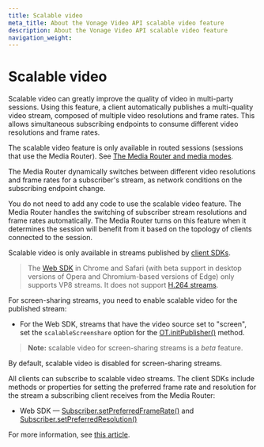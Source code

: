 ```yaml
---
title: Scalable video
meta_title: About the Vonage Video API scalable video feature
description: About the Vonage Video API scalable video feature
navigation_weight:
---
```


# Scalable video

Scalable video can greatly improve the quality of video in multi-party sessions. Using this feature, a client automatically publishes a multi-quality video stream, composed of multiple video resolutions and frame rates. This allows simultaneous subscribing endpoints to consume different video resolutions and frame rates.

The scalable video feature is only available in routed sessions (sessions that use the Media Router). See [The Media Router and media modes](/video/guides/create-session#the-media-router-and-media-modes).

The Media Router dynamically switches between different video resolutions and frame rates for a subscriber's stream, as network conditions on the subscribing endpoint change.

You do not need to add any code to use the scalable video feature. The Media Router handles the switching of subscriber stream resolutions and frame rates automatically. The Media Router turns on this feature when it determines the session will benefit from it based on the topology of clients connected to the session.

Scalable video is only available in streams published by [client SDKs](/video/client-sdks/overview).

> The [Web SDK](/video/client-sdks/web) in Chrome and Safari (with beta support in desktop versions of Opera and Chromium-based versions of Edge) only supports VP8 streams. It does not support [H.264 streams](/video/guides/codecs).

For screen-sharing streams, you need to enable scalable video for the published stream:

* For the Web SDK, streams that have the video source set to "screen", set the `scalableScreenshare` option for the [OT.initPublisher()](/sdk/stitch/video-js-reference/OT.html#initPublisher) method.

<!-- OPT-TODO: * In the OpenTok Android SDK, for streams that have the video type set to `PublisherKitVideoTypeScreen`, use the [PublisherKit.Builder.scalableScreenshare()](/developer/sdks/android/reference/com/opentok/android/PublisherKit.Builder.html#scalableScreenshare-boolean-) method.
* In the OpenTok iOS SDK, for streams that have the `OTStreamVideoType` set to `OTStreamVideoTypeScreen`, use the [OTPublisherKitSettings.scalableScreenshare](/developer/sdks/ios/reference/Classes/OTPublisherKitSettings.html#//api/name/scalableScreenshare) property.
* In Windows SDK, for streams that have the `VideoSourceType` set to `Screen`, use the [Publisher.Builder.ScalableScreenshare](/developer/sdks/windows/reference/class\_open\_tok\_1\_1\_publisher\_1\_1\_builder.html#aa4e5d1436b5f758f3e8ec37a10e3bc25) property.
* In the Linux SDK, for streams that have the video type set to `OTC\_PUBLISHER\_VIDEO\_TYPE\_SCREEN`, use the [otc\_publisher\_settings\_set\_scalable\_screenshare()](/developer/sdks/linux/reference/publisher\_8h.html#adcf56ed4ef26c0c61a429c6c4729953d) function. -->

> **Note:** scalable video for screen-sharing streams is a _beta_ feature.

By default, scalable video is disabled for screen-sharing streams.

All clients can subscribe to scalable video streams. The client SDKs include methods or properties for setting the preferred frame rate and resolution for the stream a subscribing client receives from the Media Router:

* Web SDK — [Subscriber.setPreferredFrameRate()](/sdk/stitch/video-js-reference/Subscriber.html#setPreferredFrameRate) and [Subscriber.setPreferredResolution()](/sdk/stitch/video-js-reference/Subscriber.html#setPreferredResolution)

<!-- * In the OpenTok Android SDK — [SubscriberKit.setPreferredFrameRate()](/developer/sdks/android/reference/com/opentok/android/SubscriberKit.html#setPreferredFrameRate-float-) and [OSubscriberKit.setPreferredResolution()](/developer/sdks/android/reference/com/opentok/android/SubscriberKit.html#setPreferredResolution-com.opentok.android.VideoUtils.Size-)
* In the OpenTok iOS SDK — [OTSubscriberKit.preferredFrameRate](/developer/sdks/ios/reference/Classes/OTSubscriberKit.html#//api/name/preferredFrameRate) and [SubscriberKit.preferredResolution](/developer/sdks/ios/reference/Classes/OTSubscriberKit.html#//api/name/preferredResolution)
* In Windows SDK — [Subscriber.PreferredFramerate](/developer/sdks/windows/reference/class\_open\_tok\_1\_1\_subscriber.html#a16e8ad605d0e543d5051b85d4f9ad76d) and [Subscriber.PreferredResolution](/developer/sdks/windows/reference/class\_open\_tok\_1\_1\_subscriber.html#aaa7ba29740b752418ad71b336155b44b). -->

For more information, see [this article](https://video-api.support.vonage.com/hc/en-us/articles/360029733831-TokBox-Scalable-Video-Simulcast-FAQ).